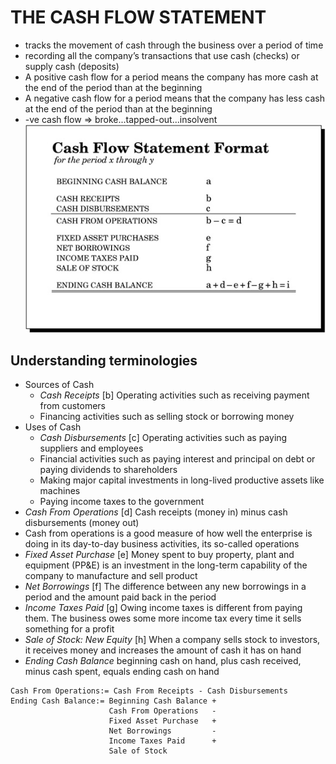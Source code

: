 # THE CASH FLOW STATEMENT
- tracks the movement of cash through the business over a period of time
- recording all the company’s transactions that use cash (checks) or supply cash (deposits)
- A positive cash flow for a period means the company has more cash at the end of the period than at the beginning
- A negative cash flow for a period means that the company has less cash at the end of the period than at the beginning
- -ve cash flow => broke...tapped-out...insolvent
 ![Cash Flow Statements](img4.jpg)

## Understanding terminologies
- Sources of Cash
  - _Cash Receipts_ [b] Operating activities such as receiving payment from customers
  - Financing activities such as selling stock or borrowing money
- Uses of Cash
  - _Cash Disbursements_ [c] Operating activities such as paying suppliers and employees
  - Financial activities such as paying interest and principal on debt or paying dividends to shareholders
  - Making major capital investments in long-lived productive assets like machines
  - Paying income taxes to the government
- _Cash From Operations_ [d] Cash receipts (money in) minus cash disbursements (money out)
- Cash from operations is a good measure of how well the enterprise is doing in its day-to-day business activities, its so-called operations
- *Fixed Asset Purchase* [e] Money spent to buy property, plant and equipment (PP&E) is an investment in the long-term capability of the company to manufacture and sell product
- *Net Borrowings* [f] The difference between any new borrowings in a period and the amount paid back in the period
- *Income Taxes Paid* [g] Owing income taxes is different from paying them. The business owes some more income tax every time it sells something for a profit
- *Sale of Stock: New Equity* [h] When a company sells stock to investors, it receives money and increases the amount of cash it has on hand
- *Ending Cash Balance* beginning cash on hand, plus cash received, minus cash spent, equals ending cash on hand
```
Cash From Operations:= Cash From Receipts - Cash Disbursements
Ending Cash Balance:= Beginning Cash Balance +
                      Cash From Operations   -
                      Fixed Asset Purchase   +
                      Net Borrowings         -
                      Income Taxes Paid      +
                      Sale of Stock
```
